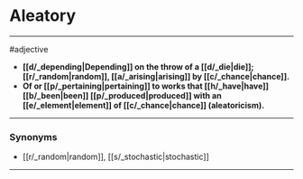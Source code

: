 # Aleatory
---
#adjective
- **[[d/_depending|Depending]] on the throw of a [[d/_die|die]]; [[r/_random|random]], [[a/_arising|arising]] by [[c/_chance|chance]].**
- **Of or [[p/_pertaining|pertaining]] to works that [[h/_have|have]] [[b/_been|been]] [[p/_produced|produced]] with an [[e/_element|element]] of [[c/_chance|chance]] (aleatoricism).**
---
### Synonyms
- [[r/_random|random]], [[s/_stochastic|stochastic]]
---
